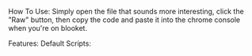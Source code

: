 How To Use:
Simply open the file that sounds more interesting, click the "Raw" button, then copy the code and paste it into the chrome console when you're on blooket.

Features:
Default Scripts:
